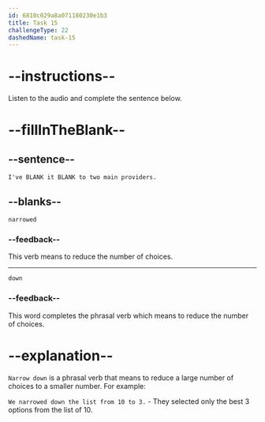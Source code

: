 ```yaml
---
id: 6810c029a8a071180230e1b3
title: Task 15
challengeType: 22
dashedName: task-15
---
```


<!-- (Audio) Jake: I've narrowed it down to two main providers. -->

# --instructions--

Listen to the audio and complete the sentence below.

# --fillInTheBlank--

## --sentence--

`I've BLANK it BLANK to two main providers.`

## --blanks--

`narrowed`

### --feedback--

This verb means to reduce the number of choices.

---

`down`

### --feedback--

This word completes the phrasal verb which means to reduce the number of choices.

# --explanation--

`Narrow down` is a phrasal verb that means to reduce a large number of choices to a smaller number. For example:  

`We narrowed down the list from 10 to 3.` - They selected only the best 3 options from the list of 10.
